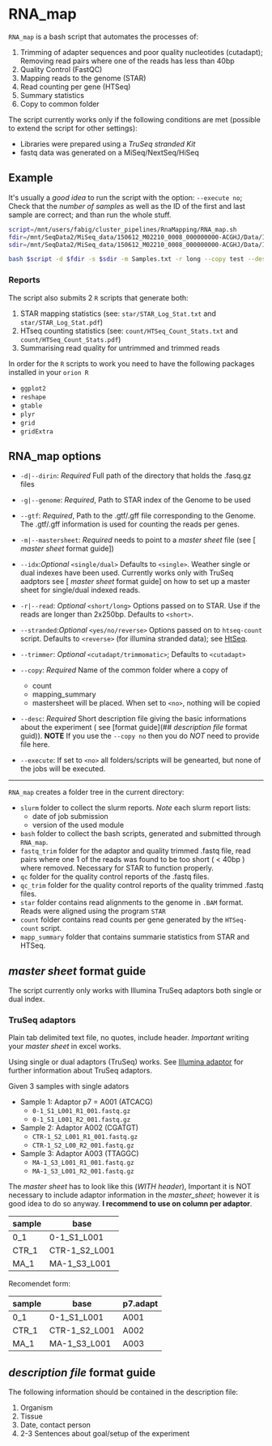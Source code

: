 # RNA_map

`RNA_map` is a bash script that automates the processes of:

1. Trimming of adapter sequences and poor quality nucleotides
   (cutadapt); Removing read pairs where one of the reads has less than 40bp 
2. Quality Control (FastQC)
3. Mapping reads to the genome (STAR)
4. Read counting per gene (HTSeq)
5. Summary statistics
6. Copy to common folder

The script currently works only if the following conditions are met
(possible to extend the script for other settings):
- Libraries were prepared using a *TruSeq stranded Kit*
- fastq data was generated on a MiSeq/NextSeq/HiSeq

## Example

It's usually a *good idea* to run the script with the option: `--execute
no`; Check that the *number of samples* as well as the ID of the first
and last sample are correct; and than run the whole stuff. 

```bash
script=/mnt/users/fabig/cluster_pipelines/RnaMapping/RNA_map.sh
fdir=/mnt/SeqData2/MiSeq_data/150612_M02210_0008_000000000-ACGHJ/Data/Intensities/BaseCalls
sdir=/mnt/SeqData2/MiSeq_data/150612_M02210_0008_000000000-ACGHJ/Data/Intensities/BaseCalls/SampleSheet.csv

bash $script -d $fdir -s $sdir -m Samples.txt -r long --copy test --desc description.txt --execute no
```

### Reports

The script also submits 2 `R` scripts that generate both:

1. STAR mapping statistics (see: `star/STAR_Log_Stat.txt` and `star/STAR_Log_Stat.pdf`)
2. HTseq counting statistics (see: `count/HTSeq_Count_Stats.txt` and
`count/HTSeq_Count_Stats.pdf`)
3. Summarising read quality for untrimmed and trimmed reads

In order for the `R` scripts to work you need to have the following
packages installed in your `orion R`

- `ggplot2`
- `reshape`
- `gtable`
- `plyr`
- `grid`
- `gridExtra`

## RNA_map options

- `-d|--dirin`: *Required* Full path of the directory that holds the .fasq.gz
  files

- `-g|--genome`: *Required*, Path to STAR index of the Genome to be used

- `--gtf`: *Required*, Path to the .gtf/.gff file corresponding to the
  Genome. The .gtf/.gff information is used for counting the reads per
  genes. 

- `-m|--mastersheet`: *Required*  needs to point to a _master sheet_
file (see [ _master sheet_ format guide])

- `--idx`:*Optional* `<single/dual>` Defaults to `<single>`. Weather
single or dual indexes  have been used. Currently works only with
TruSeq aadptors see [ _master sheet_ format guide] on how to set up a
master sheet for single/dual indexed reads. 

- `-r|--read`: *Optional*  `<short/long>` Options passed on to STAR.
  Use <long> if the reads are longer than 2x250bp. Defaults to `<short>`.

- `--stranded`:*Optional*  `<yes/no/reverse>` Options passed on to
  `htseq-count` script. Defaults to `<reverse>` (for illumina stranded
  data); see
  [HtSeq](http://www-huber.embl.de/users/anders/HTSeq/doc/count.html).

- `--trimmer`: *Optional*  `<cutadapt/trimmomatic>`; Defaults to `<cutadapt>`

- `--copy`: *Required* Name of the common folder where a copy of
  - count
  - mapping_summary
  - mastersheet
  will be placed. When set to `<no>`, nothing will be copied

- `--desc`: *Required* Short description file giving the basic informations about
  the experiment ( see [format guide](## _description file_ format guid)). **NOTE** If you
  use the `--copy no` then you do *NOT* need to provide file here. 

- `--execute`: If set to `<no>` all folders/scripts will be genearted,
  but none of the jobs will be executed. 

---

`RNA_map` creates a folder tree in the current directory:

- `slurm` folder to collect the slurm reports. *Note* each slurm report lists:
   - date of job submission
   - version of the used module 
- `bash` folder to collect the bash scripts, generated and submitted through `RNA_map`.
- `fastq_trim` folder for the adaptor and quality trimmed .fastq
  file, read pairs where  one 1 of the reads
  was found to be too short ( < 40bp ) where removed. Necessary for
  STAR to function properly. 
- `qc` folder for the quality control reports of the .fastq files.
- `qc_trim` folder for the quality control reports of the quality trimmed .fastq files.
- `star` folder contains read alignments to the genome in `.BAM`
format. Reads were aligned using the program `STAR`
- `count` folder contains read counts per gene generated by the `HTSeq-count` script. 
- `mapp_summary` folder that contains summarie statistics from STAR
  and HTSeq.

## _master sheet_ format guide

The script currently only works with Illumina TruSeq adaptors both single
or dual index.


### TruSeq adaptors

Plain tab delimited text file, no quotes, include header. *Important*
writing your _master sheet_ in excel works.

Using single or dual adaptors (TruSeq) works. See
[Illumina adaptor](https://www.med.unc.edu/pharm/calabreselab/files/tufts-sequencing-primer)
for further information about TruSeq adaptors.

Given 3 samples with single adators

- Sample 1: Adaptor p7 = A001 (ATCACG)
	- `0-1_S1_L001_R1_001.fastq.gz`
	- `0-1_S1_L001_R2_001.fastq.gz`
- Sample 2: Adaptor A002 (CGATGT)
	- `CTR-1_S2_L001_R1_001.fastq.gz`
	- `CTR-1_S2_L00_R2_001.fastq.gz`
- Sample 3: Adaptor A003 (TTAGGC)
	- `MA-1_S3_L001_R1_001.fastq.gz`
	- `MA-1_S3_L001_R2_001.fastq.gz`

The _master sheet_ has to look like this (*WITH header*), Important it
is NOT necessary to include adaptor information in the _master_sheet_;
however it is good idea to do so anyway. **I recommend to use on column
per adaptor**. 

sample |	base 
----|-----
0_1 |  0-1_S1_L001 
CTR_1 |  CTR-1_S2_L001
MA_1  | MA-1_S3_L001


Recomendet form:

sample |	base |	p7.adapt
----|-----|-----
0_1 |  0-1_S1_L001 |	A001 
CTR_1 |  CTR-1_S2_L001 | A002 
MA_1  | MA-1_S3_L001|  A003 



## _description file_ format guide

The following information should be contained in the description file:

1. Organism
2. Tissue
3. Date, contact person
4. 2-3 Sentences about goal/setup of the experiment
